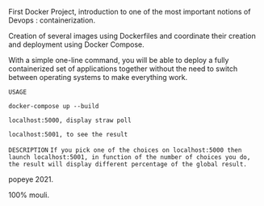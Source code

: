 First Docker Project, introduction to one of the most important notions of Devops : containerization.

Creation of several images using Dockerfiles and coordinate their creation and deployment using Docker Compose.

With a simple one-line command, you will be able to deploy a fully containerized set of applications together without the need to switch between operating systems to make everything work.

`USAGE`

  `docker-compose up --build`

  `localhost:5000, display straw poll`

  `localhost:5001, to see the result`

`DESCRIPTION`
  `If you pick one of the choices on localhost:5000 then launch localhost:5001, in function of the number of choices you do, the result will display different percentage of the global result.`


popeye 2021.

100% mouli.
